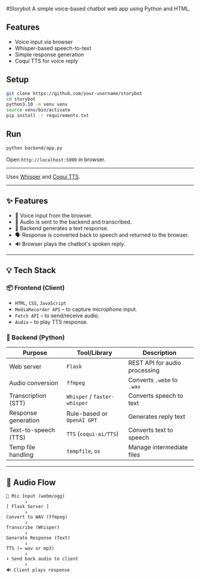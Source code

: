#Storybot
A simple voice-based chatbot web app using Python and HTML.

## Features
- Voice input via browser
- Whisper-based speech-to-text
- Simple response generation
- Coqui TTS for voice reply

## Setup
```bash
git clone https://github.com/your-username/storybot
cd storybot
python3.10 -m venv venv
source venv/bin/activate
pip install -r requirements.txt
```

## Run
```bash
python backend/app.py
```
Open `http://localhost:5000` in browser.

---
Uses [Whisper](https://github.com/openai/whisper) and [Coqui TTS](https://github.com/coqui-ai/TTS).


---

## ✨ Features

- 🎤 Voice input from the browser.
- 🔁 Audio is sent to the backend and transcribed.
- 💬 Backend generates a text response.
- 🗣️ Response is converted back to speech and returned to the browser.
- 🔊 Browser plays the chatbot's spoken reply.

---

## 💡 Tech Stack

### 📦 Frontend (Client)

- `HTML`, `CSS`, `JavaScript`
- `MediaRecorder API` – to capture microphone input.
- `Fetch API` – to send/receive audio.
- `Audio` – to play TTS response.

### 🧠 Backend (Python)

| Purpose                | Tool/Library                   | Description |
|------------------------|--------------------------------|-------------|
| Web server             | `Flask`                        | REST API for audio processing |
| Audio conversion       | `ffmpeg`                       | Converts `.webm` to `.wav` |
| Transcription (STT)    | `Whisper` / `faster-whisper`  | Converts speech to text |
| Response generation    | Rule-based or `OpenAI GPT`     | Generates reply text |
| Text-to-speech (TTS)   | `TTS` (`coqui-ai/TTS`)         | Converts text to speech |
| Temp file handling     | `tempfile`, `os`               | Manage intermediate files |

---

## 🔁 Audio Flow

```text
🎤 Mic Input (webm/ogg)
       ↓
[ Flask Server ]
       ↓
Convert to WAV (ffmpeg)
       ↓
Transcribe (Whisper)
       ↓
Generate Response (Text)
       ↓
TTS (→ wav or mp3)
       ↓
⬆ Send back audio to client
       ↓
🔊 Client plays response
